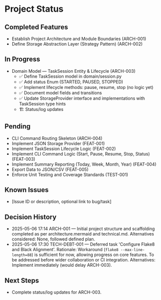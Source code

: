 # Project Status

## Completed Features
- Establish Project Architecture and Module Boundaries (ARCH-001)
- Define Storage Abstraction Layer (Strategy Pattern) (ARCH-002)

## In Progress
- Domain Model — TaskSession Entity & Lifecycle (ARCH-003)
  - ✅ Define TaskSession model in domain/session.py
  - ✅ Add status Enum (STARTED, PAUSED, STOPPED)
  - ✅ Implement lifecycle methods: pause, resume, stop (no logic yet)
  - ✅ Document model fields and transitions
  - ✅ Update StorageProvider interface and implementations with TaskSession type hints
  - 🏗️ Status/log updates

## Pending
- CLI Command Routing Skeleton (ARCH-004)
- Implement JSON Storage Provider (FEAT-001)
- Implement TaskSession Lifecycle Logic (FEAT-002)
- Implement CLI Command Logic (Start, Pause, Resume, Stop, Status) (FEAT-003)
- Implement Summary Reporting (Today, Week, Month, Year) (FEAT-004)
- Export Data to JSON/CSV (FEAT-005)
- Enforce Unit Testing and Coverage Standards (TEST-001)

## Known Issues
- [Issue ID or description, optional link to bug/task]

## Decision History
- 2025-05-06 17:14 ARCH-001 — Initial project structure and scaffolding completed as per architecture.mermaid and technical.md. Alternatives considered: None, followed defined plan.
- 2025-05-06 17:30 TECH-DEBT-001 — Deferred task 'Configure Flake8 and Black Alignment'. Rationale: Workaround (`flake8 --max-line-length=88`) is sufficient for now, allowing progress on core features. To be addressed before wider collaboration or CI integration. Alternatives: Implement immediately (would delay ARCH-003).

## Next Steps
- Complete status/log updates for ARCH-003.
